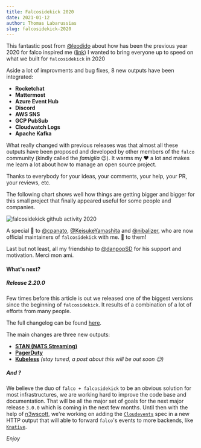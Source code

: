 ```yaml
---
title: Falcosidekick 2020
date: 2021-01-12
author: Thomas Labarussias
slug: falcosidekick-2020
---
```


This fantastic post from [@leodido](https://github.com/leodido) about how has been the previous year 2020 for falco inspired me ([link](https://falco.org/blog/falco-2020/))  I wanted to bring everyone up to speed on what we built for `falcosidekick` in 2020

Aside a lot of improvments and bug fixes, 8 new outputs have been integrated:
* **Rocketchat**
* **Mattermost**
* **Azure Event Hub**
* **Discord**
* **AWS SNS**
* **GCP PubSub**
* **Cloudwatch Logs**
* **Apache Kafka**

What really changed with previous releases was that almost all these outputs have been proposed and developed by other members of the `falco` community (kindly called the *famiglia* 😉). It warms my ♥️ a lot and makes me learn a lot about how to manage an open source project.

Thanks to everybody for your ideas, your comments, your help, your PR, your reviews, etc.

The following chart shows well how things are getting bigger and bigger for this small project that finally appeared useful for some people and companies.

![falcosidekick github activity 2020](/img/falcosidekick-github-activity-2020.png)

A special 🙏 to [@cpanato](https://github.com/cpanato), [@KeisukeYamashita](https://github.com/KeisukeYamashita) and [@nibalizer](https://github.com/nibalizer), who are now official maintainers of `falcosidekick` with me. 🎉 to them! 

Last but not least, all my friendship to [@danpopSD](https://github.com/cpanato) for his support and motivation. Merci mon ami.

#### What's next?

##### Release 2.20.0

Few times before this article is out we released one of the biggest versions since the beginning of `falcosidekick`. It results of a combination of a lot of efforts from many people.

The full changelog can be found [here](https://github.com/falcosecurity/falcosidekick/releases/tag/2.20.0).

The main changes are three new outputs:

- [**STAN (NATS Streaming)**](https://docs.nats.io/nats-streaming-concepts/intro)
- [**PagerDuty**](https://pagerduty.com/)
- [**Kubeless**](https://kubeless.io/) *(stay tuned, a post about this will be out soon 😉)*

##### And ?

We believe the duo of  `falco + falcosidekick` to be an obvious solution for most infrastructures, we are working hard to improve the code base and documentation. That will be all the major set of goals for the next major release `3.0.0` which is coming in the next few months. Until then with the help of [n3wscott](https://github.com/n3wscott), we're working on adding the [`Cloudevents`](https://cloudevents.io/) spec in a new HTTP output that will able to forward `falco`'s events to more backends, like [`Knative`](https://knative.dev/).

*Enjoy*
